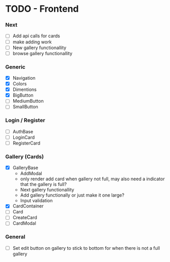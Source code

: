 # TODO - Frontend

### Next

- [ ] Add api calls for cards
- [ ] make adding work
- [ ] New gallery functionallity
- [ ] browse gallery functionallity

### Generic

- [x] Navigation
- [x] Colors
- [x] Dimentions
- [x] BigButton
- [ ] MediumButton
- [ ] SmallButton

### Login / Register

- [ ] AuthBase
- [ ] LoginCard
- [ ] RegisterCard

### Gallery (Cards)

- [x] GalleryBase
  - AddModal
  - only render add card when gallery not full, may also need a indicator that the gallery is full?
  - Next gallery functionallity
  - Add gallery functionally or just make it one large?
  - Input validation
- [x] CardContainer
- [ ] Card
- [ ] CreateCard
- [ ] CardModal

### General

- [ ] Set edit button on gallery to stick to bottom for when there is not a full gallery
